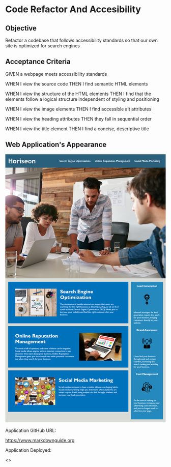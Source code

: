 
# Code Refactor And Accesibility

## Objective

Refactor a codebase that follows accessibility standards
so that our own site is optimized for search engines

## Acceptance Criteria

GIVEN a webpage meets accessibility standards

WHEN I view the source code
THEN I find semantic HTML elements

WHEN I view the structure of the HTML elements
THEN I find that the elements follow a logical structure independent of styling and positioning

WHEN I view the image elements
THEN I find accessible alt attributes

WHEN I view the heading attributes
THEN they fall in sequential order

WHEN I view the title element
THEN I find a concise, descriptive title

## Web Application's Appearance


![Web Application's Appearance Image](Develop\assets\images\01-html-css-git-homework-demo.png)



Application GitHub URL:

<https://www.markdownguide.org>


Application Deployed:

<>